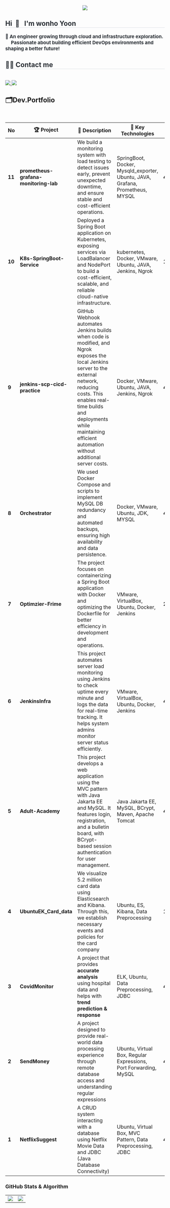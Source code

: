 <div align="center">
    <img src="https://capsule-render.vercel.app/api?type=transparent&color=0:ca1616,100:d42525&height=240&text=Yoon's%20Github&animation=&fontColor=859ccc&fontSize=70" />
</div>

<div style="text-align: left;"> 
    <h2 style="border-bottom: 1px solid #d8dee4; color: #282d33;"> Hi &nbsp;🙌 &nbsp; I'm wonho Yoon </h2>  
    <div style="font-weight: 700; font-size: 15px; text-align: left; color: #282d33;"> 
        🚀 An engineer growing through cloud and infrastructure exploration. <br>
      &nbsp; &nbsp;&nbsp; Passionate about building efficient DevOps environments and shaping a better future! 
    </div> 
</div>


<div style="text-align: left;">
    <h2 style="border-bottom: 1px solid #d8dee4; color: #282d33;"> 🧑‍💻 Contact me </h2> <br> 
    <div style="text-align: left;"> 
        <a href="mailto:infrontof111@naver.com"> 
            <img src="https://img.shields.io/badge/Gmail-EA4335?style=flat-square&logo=Gmail&logoColor=white"> 
        </a>
        <a href="https://velog.io/@unoyoon_12/posts"> 
            <img src="https://img.shields.io/badge/Velog-20C997?style=flat-square&logo=Velog&logoColor=white"> 
        </a>
    </div>  
</div>


## 🗂️Dev.Portfolio
<br>

| No  | 🏆 Project          | 📌 Description                                                                 | 🔧 Key Technologies                                 | 👩‍👩‍👧‍👦 Team    | 🔗 Link                                                         | 📅 Date       |
|-----|---------------------|------------------------------------------------------------------------------|----------------------------------------------------|-------------------|----------------------------------------------------------------|---------------|
| **11** | **prometheus-grafana-monitoring-lab** | We build a monitoring system with load testing to detect issues early, prevent unexpected downtime, and ensure stable and cost-efficient operations. | SpringBoot, Docker, Mysqld_exporter, Ubuntu, JAVA, Grafana, Prometheus, MYSQL | **4member** | 🔗 [GitHub Link](https://github.com/UnoYoon/prometheus-grafana-monitoring-lab) | 📅 **2025.04.04** |
| **10** | **K8s-SpringBoot-Service** | Deployed a Spring Boot application on Kubernetes, exposing services via LoadBalancer and NodePort to build a cost-efficient, scalable, and reliable cloud-native infrastructure. | kubernetes, Docker, VMware, Ubuntu, JAVA, Jenkins, Ngrok | **1member** | 🔗 [GitHub Link](https://github.com/UnoYoon/K8s-SpringBoot-Service) | 📅 **2025.03.28** |
| **9** | **jenkins-scp-cicd-practice** | GitHub Webhook automates Jenkins builds when code is modified, and Ngrok exposes the local Jenkins server to the external network, reducing costs. This enables real-time builds and deployments while maintaining efficient automation without additional server costs. | Docker, VMware, Ubuntu, JAVA, Jenkins, Ngrok | **4member**   | 🔗 [GitHub Link](https://github.com/UnoYoon/jenkins-scp-cicd-practice) | 📅 **2025.03.27** |
| **8** | **Orchestrator** | We used Docker Compose and scripts to implement MySQL DB redundancy and automated backups, ensuring high availability and data persistence. | Docker, VMware, Ubuntu, JDK, MYSQL | **4member**   | 🔗 [GitHub Link](https://github.com/Jenkins-infra-linux/Orchestrator) | 📅 **2025.03.21** |
| **7** | **Optimzier-Frime** | The project focuses on containerizing a Spring Boot application with Docker and optimizing the Dockerfile for better efficiency in development and operations. | VMware, VirtualBox, Ubuntu, Docker, Jenkins | **2member**   | 🔗 [GitHub Link](https://github.com/UnoYoon/Optimzier-Frime) | 📅 **2025.03.19** |
| **6** | **JenkinsInfra** | This project automates server load monitoring using Jenkins to check uptime every minute and logs the data for real-time tracking. It helps system admins monitor server status efficiently. | VMware, VirtualBox, Ubuntu, Docker, Jenkins | **4member**   | 🔗 [GitHub Link](https://github.com/Jenkins-infra-linux/JenkinsInfra?tab=readme-ov-file) | 📅 **2025.03.17** |
| **5** | **Adult-Academy** | This project develops a web application using the MVC pattern with Java Jakarta EE and MySQL. It features login, registration, and a bulletin board, with BCrypt-based session authentication for user management. | Java Jakarta EE, MySQL, BCrypt, Maven, Apache Tomcat | **4member**   | 🔗 [GitHub Link](https://github.com/UnoYoon/Adult-Academy) | 📅 **2025.02.10** |
| **4** | **UbuntuEK_Card_data** | We visualize 5.2 million card data using Elasticsearch and Kibana. Through this, we establish necessary events and policies for the card company | Ubuntu, ES, Kibana, Data Preprocessing             | **1member**      | 🔗 [GitHub Link](https://github.com/UnoYoon/Ubuntu-EK-Stack.git) | 📅 **2025.01.24** |
| **3** | **CovidMonitor**     | A project that provides **accurate analysis** using hospital data and helps with **trend prediction & response** | ELK, Ubuntu, Data Preprocessing, JDBC             | **4members**     | 🔗 [GitHub Link](https://github.com/UnoYoon/Covid19-Data-Pipeline.git)    | 📅 **2025.01.17** |
| **2** | **SendMoney**        | A project designed to provide real-world data processing experience through remote database access and understanding regular expressions | Ubuntu, Virtual Box, Regular Expressions, Port Forwarding, MySQL | **4members**     | 🔗 [GitHub Link](https://github.com/UnoYoon/Send_Money.git)    | 📅 **2025.01.17** |
| **1** | **NetflixSuggest**   | A CRUD system interacting with a database using Netflix Movie Data and JDBC (Java Database Connectivity) | Ubuntu, Virtual Box, MVC Pattern, Data Preprocessing, JDBC | **4members**     | 🔗 [GitHub Link](https://github.com/UnoYoon/NS_BE-1.git)       | 📅 **2025.01.13** |\

### GitHub Stats & Algorithm

<table>
  <tr>
    <td align="center">
      <img src="https://github-readme-stats.vercel.app/api?username=UnoYoon&show_icons=true&count_private=true&hide=prs&theme=gray" />
    </td>
    <td align="center">
      <a href="https://www.acmicpc.net/user/dnjsgh1204">
        <img src="http://mazassumnida.wtf/api/v2/generate_badge?boj=dnjsgh1204" />
      </a>
    </td>
  </tr>
</table>


